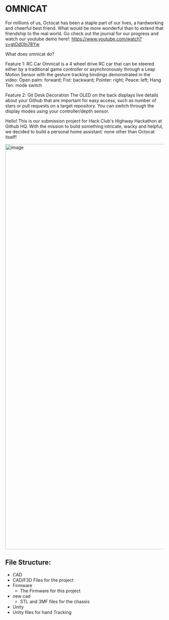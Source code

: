 # OMNICAT

For millions of us, Octocat has been a staple part of our lives, a hardworking and cheerful best friend. What would be more wonderful than to extend that friendship to the real world.
Go check out the journal for our progress and watch our youtube demo here!: https://www.youtube.com/watch?v=gtOdOln78Yw

What does omnicat do?

Feature 1: RC Car
Omnicat is a 4 wheel drive RC car that can be steered either by a traditional game controller or asynchronously through a Leap Motion Sensor with the gesture tracking bindings demonstrated in the video:
Open palm: forward; Fist: backward; Pointer: right; Peace: left; Hang Ten: mode switch

Feature 2: Git Desk Decoration
The OLED on the back displays live details about your Github that are important for easy access, such as number of stars or pull requests on a target repository. You can switch through the display modes using your controller/depth sensor.

Hello! This is our submission project for Hack Club's Highway Hackathon at Github HQ.
With the mission to build something intricate, wacky and helpful, we decided to build a personal home assistant: none other than Octocat itself!

<img width="2778" height="1284" alt="image" src="https://github.com/user-attachments/assets/a818c133-b49e-4b53-9fdf-799c3e41ce27" />


## File Structure:
- CAD
 - CAD/F3D Files for the project
- Firmware
  - The Firmware for this project
- new cad
  - STL and 3MF files for the chassis
 - Unity
  -  Unity files for hand Tracking
 
   

